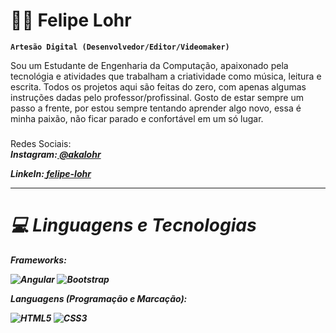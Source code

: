 # 🧑‍💻 Felipe Lohr

**`Artesão Digital (Desenvolvedor/Editor/Videomaker)`**

Sou um Estudante de Engenharia da Computação, apaixonado pela tecnológia e atividades que trabalham a criatividade como música, leitura e escrita. Todos os projetos aqui são feitas do zero, com apenas algumas instruções dadas pelo professor/profissinal. Gosto de estar sempre um passo a frente, por estou sempre tentando aprender algo novo, essa é minha paixão, não ficar parado e confortável em um só lugar. 
 
### 
<p align="left">
Redes Sociais:<br>
	<b><i>Instagram:<a href="https://www.instagram.com/akalohr/">
		<b><i>@akalohr<p></a>
	LinkeIn:<a href="https://www.linkedin.com/in/felipe-lohr-683329303/">
		<b><i>felipe-lohr</a>
</p>
<hr>

###

# 💻 Linguagens e Tecnologias


Frameworks:

![Angular](https://img.shields.io/badge/angular-%23DD0031.svg?style=for-the-badge&logo=angular&logoColor=white) ![Bootstrap](https://img.shields.io/badge/bootstrap-%238511FA.svg?style=for-the-badge&logo=bootstrap&logoColor=white) 

Languagens (Programação e Marcação):

![HTML5](https://img.shields.io/badge/html5-%23E34F26.svg?style=for-the-badge&logo=html5&logoColor=white) ![CSS3](https://img.shields.io/badge/css3-%231572B6.svg?style=for-the-badge&logo=css3&logoColor=white)

